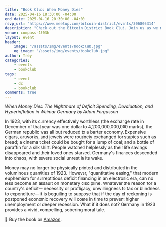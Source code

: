 ```yaml
---
title: "Book Club: When Money Dies"
date: 2025-04-16 18:30:00 -04:00
end_date: 2025-04-16 20:30:00 -04:00
rsvp_url: "https://www.meetup.com/bitcoin-district/events/306805314"
description: "Check out the Bitcoin District Book Club. Join us as we meet every month to dive into new and exciting rabbit holes through reading Bitcoin related books!"
venue: compass-1703h
layout: event
header:
    image: "/assets/img/events/bookclub.jpg"
    og_image: "/assets/img/events/bookclub.jpg"
author: Trey
categories:
    - events
    - bookclub
tags:
    - event
    - dc
    - bookclub
comments: true
---
```

*When Money Dies: The Nightmare of Deficit Spending, Devaluation, and Hyperinflation in Weimar Germany by Adam Fergusson*

In 1923, with its currency effectively worthless (the exchange rate in December of that year was one dollar to 4,200,000,000,000 marks), the German republic was all but reduced to a barter economy. Expensive cigars, artworks, and jewels were routinely exchanged for staples such as bread; a cinema ticket could be bought for a lump of coal; and a bottle of paraffin for a silk shirt. People watched helplessly as their life savings disappeared and their loved ones starved. Germany's finances descended into chaos, with severe social unrest in its wake.  

Money may no longer be physically printed and distributed in the voluminous quantities of 1923. However, "quantitative easing," that modern euphemism for surreptitious deficit financing in an electronic era, can no less become an assault on monetary discipline. Whatever the reason for a country's deficit— necessity or profligacy, unwillingness to tax or blindness to expenditure— it is beguiling to suppose that if the day of reckoning is postponed economic recovery will come in time to prevent higher unemployment or deeper recession. What if it does not? Germany in 1923 provides a vivid, compelling, sobering moral tale.  
 

📙 Buy the book on [Amazon](https://a.co/d/6ewVUn9).  